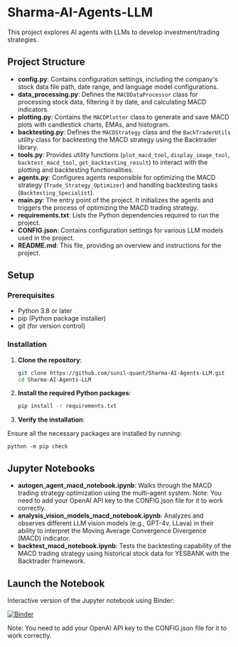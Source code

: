 # Sharma-AI-Agents-LLM

This project explores AI agents with LLMs to develop investment/trading strategies. 

## Project Structure

- **config.py**: Contains configuration settings, including the company's stock data file path, date range, and language model configurations.
- **data_processing.py**: Defines the `MACDDataProcessor` class for processing stock data, filtering it by date, and calculating MACD indicators.
- **plotting.py**: Contains the `MACDPlotter` class to generate and save MACD plots with candlestick charts, EMAs, and histogram.
- **backtesting.py**: Defines the `MACDStrategy` class and the `BackTraderUtils` utility class for backtesting the MACD strategy using the Backtrader library.
- **tools.py**: Provides utility functions (`plot_macd_tool`, `display_image_tool`, `backtest_macd_tool`, `get_backtesting_result`) to interact with the plotting and backtesting functionalities.
- **agents.py**: Configures agents responsible for optimizing the MACD strategy (`Trade_Strategy_Optimizer`) and handling backtesting tasks (`Backtesting_Specialist`).
- **main.py**: The entry point of the project. It initializes the agents and triggers the process of optimizing the MACD trading strategy.
- **requirements.txt**: Lists the Python dependencies required to run the project.
- **CONFIG.json**: Contains configuration settings for various LLM models used in the project.
- **README.md**: This file, providing an overview and instructions for the project.

## Setup

### Prerequisites

- Python 3.8 or later
- pip (Python package installer)
- git (for version control)

### Installation

1. **Clone the repository**:

   ```bash
   git clone https://github.com/sunil-quant/Sharma-AI-Agents-LLM.git
   cd Sharma-AI-Agents-LLM

2. **Install the required Python packages**:

    ```bash
    pip install -r requirements.txt

3. **Verify the installation**:

Ensure all the necessary packages are installed by running:

    python -m pip check

## Jupyter Notebooks

- **autogen_agent_macd_notebook.ipynb**: Walks through the MACD trading strategy optimization using the multi-agent system. Note: You need to add your OpenAI API key to the CONFIG.json file for it to work correctly.
- **analysis_vision_models_macd_notebook.ipynb**: Analyzes and observes different LLM vision models (e.g., GPT-4v, LLava) in their ability to interpret the Moving Average Convergence Divergence (MACD) indicator.
- **backtest_macd_notebook.ipynb**: Tests the backtesting capability of the MACD trading strategy using historical stock data for YESBANK with the Backtrader framework.

## Launch the Notebook

Interactive version of the Jupyter notebook using Binder:

[![Binder](https://mybinder.org/badge_logo.svg)](https://hub.binder.curvenote.dev/user/sunil-quant-sharma-ai-agents-llm-rr4hyr09/lab/workspaces/auto-W/tree/src/notebooks/autogen_agent_macd_notebook.ipynb)

Note: You need to add your OpenAI API key to the CONFIG.json file for it to work correctly.